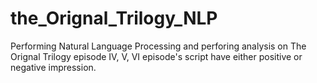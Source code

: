 # the_Orignal_Trilogy_NLP #

Performing Natural Language Processing and perforing analysis on The Orignal Trilogy episode IV, V, VI episode's script have either positive or negative impression. 
